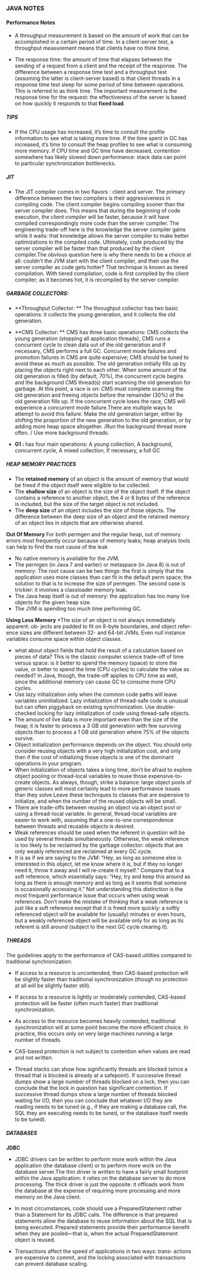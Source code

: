 ### JAVA NOTES

#### Performance Notes

* A throughput measurement is based on the amount of work that can be accomplished in a certain period of time. In a client-server test, a throughput measurement means that clients have no think time. 

* The response time: the amount of time that elapses between the sending of a request from a client and the receipt of the response. The difference between a response time test and a throughput test (assuming the latter is client-server based) is that client threads in a response time test sleep for some period of time between operations. This is referred to as think time. The important measurement is the response time for the request: the effectiveness of the server is based on how quickly it responds to that **fixed load**.


##### TIPS
*  If the CPU usage has increased, it’s time to consult the profile information to see what is taking more time. If the time spent in GC has increased, it’s time to consult the heap profiles to see what is consuming more memory. If CPU time and GC time have decreased, contention somewhere has likely slowed down performance: stack data can point to particular synchronization bottlenecks.

##### JIT
* The JIT compiler comes in two flavors : client and server. The primary difference between the two compilers is their aggressiveness in compiling code. The client compiler begins compiling sooner than the server compiler does. This means that during the beginning of code execution, the client compiler will be faster, because it will have compiled correspondingly more code than the server compiler. The engineering trade-off here is the knowledge the server compiler gains while it waits: that knowledge allows the server compiler to make better optimizations in the compiled code. Ultimately, code produced by the server compiler will be faster than that produced by the client compiler.The obvious question here is why there needs to be a choice at all: couldn’t the JVM start with the client compiler, and then use the server compiler as code gets hotter? That technique is known as tiered compilation. With tiered compilation, code is first compiled by the client compiler; as it becomes hot, it is recompiled by the server compiler.

##### GARBAGE COLLECTORS:
* **Throughput Collector: **  The throughput collector has two basic operations: it collects the young generation, and it collects the old generation.

* **CMS Collector: ** CMS has three basic operations: CMS collects the young generation (stopping all application threads), CMS runs a concurrent cycle to clean data out of the old generation and If necessary, CMS performs a full GC.
Concurrent mode failures and promotion failures in CMS are quite expensive; CMS should be tuned to avoid these as much as possible.
The old generation initially fills up by placing the objects right next to each other. When some amount of the old generation is filled (by default, 70%), the concurrent cycle begins and the background CMS thread(s) start scanning the old generation for garbage. At this point, a race is on: CMS must complete scanning the old generation and freeing objects before the remainder (30%) of the old generation fills up. If the concurrent cycle loses the race, CMS will experience a concurrent mode failure.There are multiple ways to attempt to avoid this failure: Make the old generation larger, either by shifting the proportion of the new generation to the old generation, or by adding more heap space altogether. /Run the background thread more often. / Use more background threads.


* **G1 :** has four main operations: A young collection, A background, concurrent cycle, A mixed collection, If necessary, a full GC

##### HEAP MEMORY PRACTICES
* The **retained memory** of an object is the amount of memory that would be freed if the object itself were eligible to be collected. 
* The **shallow size** of an object is the size of the object itself. If the object contains a reference to another object, the 4 or 8 bytes of the reference is included, but the size of the target object is not included.
* The **deep size** of an object includes the size of those objects. The difference between the deep size of an object and the retained memory of an object lies in objects that are otherwise shared. 

**Out Of Memory** 
 For both permgen and the regular heap, out of memory errors most frequently occur because of memory leaks; heap analysis tools can help to find the root cause of the leak
* No native memory is available for the JVM.
* The permgen (in Java 7 and earlier) or metaspace (in Java 8) is out of memory: The root cause can be two things: the first is simply that the application uses more classes than can fit in the default perm space; the solution to that is to increase the size of permgen. The second case is trickier: it involves a classloader memory leak. 
* The Java heap itself is out of memory: the application has too many live objects for the given heap size.
* The JVM is spending too much time performing GC.


**Using Less Memory**
*The size of an object is not always immediately apparent: ob‐ jects are padded to fit on 8-byte boundaries, and object refer‐ ence sizes are different between 32- and 64-bit JVMs. Even null instance variables consume space within object classes.
* what about object fields that hold the result of a calculation based on pieces of data? This is the classic computer science trade-off of time versus space: is it better to spend the memory (space) to store the value, or better to spend the time (CPU cycles) to calculate the value as needed? In Java, though, the trade-off applies to CPU time as well, since the additional memory can cause GC to consume more CPU cycles.
* Use lazy initialization only when the common code paths will leave variables uninitialized. Lazy initialization of thread-safe code is unusual but can often piggyback on existing synchronization. Use double-checked locking for lazy initialization of code using thread-safe objects.
* The amount of live data is more important even than the size of the heap; it is faster to process a 3 GB old generation with few surviving objects than to process a 1 GB old generation where 75% of the objects survive.
*  Object initialization performance depends on the object. You should only consider reusing objects with a very high initialization cost, and only then if the cost of initializing those objects is one of the dominant operations in your program.
*  When initialization of objects takes a long time, don’t be afraid to explore object pooling or thread-local variables to reuse those expensive-to-create objects. As always, though, strike a balance: large object pools of generic classes will most certainly lead to more performance issues than they solve.Leave these techniques to classes that are expensive to initialize, and when the number of the reused objects will be small.
* There are trade-offs between reusing an object via an object pool or using a thread-local variable. In general, thread-local variables are easier to work with, assuming that a one-to-one correspondence between threads and reusable objects is desired.
* Weak references should be used when the referent in question will be used by several threads simultaneously. Otherwise, the weak reference is too likely to be reclaimed by the garbage collector: objects that are only weakly referenced are reclaimed at every GC cycle.
* It is as if we are saying to the JVM: “Hey, as long as someone else is interested in this object, let me know where it is, but if they no longer need it, throw it away and I will re-create it myself.” Compare that to a soft reference, which essentially says: “Hey, try and keep this around as long as there is enough memory and as long as it seems that someone is occasionally accessing it.” Not understanding this distinction is the most frequent performance issue that occurs when using weak references. Don’t make the mistake of thinking that a weak reference is just like a soft reference except that it is freed more quickly: a softly referenced object will be available for (usually) minutes or even hours, but a weakly referenced object will be available only for as long as its referent is still around (subject to the next GC cycle clearing it).

##### THREADS
The guidelines apply to the performance of CAS-based utilities compared to traditional synchronization: 
* If access to a resource is uncontended, then CAS-based protection will be slightly faster than traditional synchronization (though no protection at all will be slightly faster still).
* If access to a resource is lightly or moderately contended, CAS-based protection will be faster (often much faster) than traditional synchronization.
* As access to the resource becomes heavily contended, traditional synchronization will at some point become the more efficient choice. In practice, this occurs only on very large machines running a large number of threads.
* CAS-based protection is not subject to contention when values are read and not written.

* Thread stacks can show how significantly threads are blocked (since a thread that is blocked is already at a safepoint). If successive thread dumps show a large number of threads blocked on a lock, then you can conclude that the lock in question has significant contention. If successive thread dumps show a large number of threads blocked waiting for I/O, then you can conclude that whatever I/O they are reading needs to be tuned (e.g., if they are making a database call, the SQL they are executing needs to be tuned, or the database itself needs to be tuned).

##### DATABASES


**JDBC** 

* JDBC drivers can be written to perform more work within the Java application (the database client) or to perform more work on the database server.The thin driver is written to have a fairly small footprint within the Java application: it relies on the database server to do more processing. The thick driver is just the opposite: it offloads work from the database at the expense of requiring more processing and more memory on the Java client.

* In most circumstances, code should use a PreparedStatement rather than a Statement for its JDBC calls. The difference is that prepared statements allow the database to reuse information about the SQL that is being executed. Prepared statements provide their performance benefit when they are pooled—that is, when the actual PreparedStatement object is reused. 

*  Transactions affect the speed of applications in two ways: trans‐ actions are expensive to commit, and the locking associated with transactions can prevent database scaling.










 